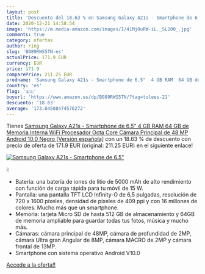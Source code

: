 ```yaml
---
layout: post
title: 'Descuento del 18.63 % en Samsung Galaxy A21s - Smartphone de 6.5"'
date: 2020-12-21 14:58:54
image: 'https://m.media-amazon.com/images/I/41MjOuRW-iL._SL200_.jpg'
comments: true
category: ofertas
author: ring
slug: 'B089RWS5TN-es'
actualPrice: 171.9 EUR
currency: EUR
price: 171.9
comparePrice: 211.25 EUR
prodname: 'Samsung Galaxy A21s - Smartphone de 6.5"  4 GB RAM  64 GB de Memoria Interna  WiFi  Procesador Octa Core  Cámara Principal de 48 MP  Android 10.0  Negro [Versión española]'
country: 'es'
flag: '🇪🇸'
buyurl: 'https://www.amazon.es/dp/B089RWS5TN/?tag=tolees-21'
descuento: '18.63'
average: '173.04508474576272'
---
```


Tienes [Samsung Galaxy A21s - Smartphone de 6.5"  4 GB RAM  64 GB de Memoria Interna  WiFi  Procesador Octa Core  Cámara Principal de 48 MP  Android 10.0  Negro [Versión española]](https://www.amazon.es/dp/B089RWS5TN/?tag=tolees-21) con un 18.63 % de descuento con precio de oferta de 171.9 EUR (original: 211.25 EUR) en el siguiente enlace!

[![Samsung Galaxy A21s - Smartphone de 6.5"](https://m.media-amazon.com/images/I/41MjOuRW-iL._SL200_.jpg)](https://www.amazon.es/dp/B089RWS5TN/?tag=tolees-21)

ℹ️:

- Batería: una batería de iones de litio de 5000 mAh de alto rendimiento con función de carga rápida para tu móvil de 15 W.
- Pantalla: una pantalla TFT LCD Infinity-O de 6,5 pulgadas, resolución de 720 x 1600 píxeles, densidad de píxeles de 409 ppi y con 16 millones de colores. Mucho más que un smartphone.
- Memoria: tarjeta Micro SD de hasta 512 GB de almacenamiento y 64GB de memoria ampliable para guardar todas tus fotos, música y mucho más.
- Cámaras: cámara principal de 48MP, cámara de profundidad de 2MP, cámara Ultra gran Angular de 8MP, cámara MACRO de 2MP y cámara frontal de 13MP.
- Smartphone con sistema operativo Android V10.0

[Accede a la oferta!!](https://www.amazon.es/dp/B089RWS5TN/?tag=tolees-21)
